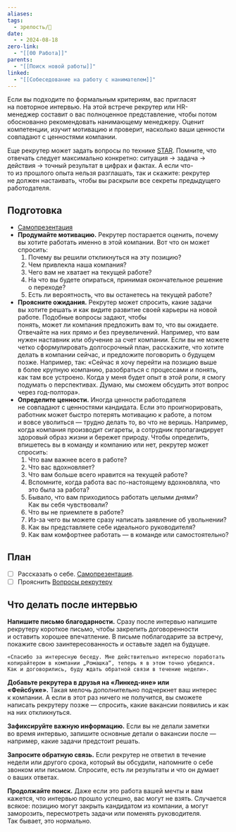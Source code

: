 ```yaml
---
aliases: 
tags:
  - зрелость/🌱
date:
  - - 2024-08-18
zero-link:
  - "[[00 Работа]]"
parents:
  - "[[Поиск новой работы]]"
linked:
  - "[[Собеседование на работу с нанимателем]]"
---
```

Если вы подходите по формальным критериям, вас пригласят на повторное интервью. На этой встрече рекрутер или HR-менеджер составит о вас полноценное представление, чтобы потом обоснованно рекомендовать нанимающему менеджеру. Оценит компетенции, изучит мотивацию и проверит, насколько ваши ценности совпадают с ценностями компании.

Еще рекрутер может задать вопросы по технике [STAR](Система%20STAR.md). Помните, что отвечать следует максимально конкретно: ситуация → задача → действия → точный результат в цифрах и фактах. А если что-то из прошлого опыта нельзя разглашать, так и скажите: рекрутер не должен настаивать, чтобы вы раскрыли все секреты предыдущего работодателя.

## Подготовка
- [Самопрезентация](Самопрезентация.md)
- **Продумайте мотивацию.** Рекрутер постарается оценить, почему вы хотите работать именно в этой компании. Вот что он может спросить:
	1. Почему вы решили откликнуться на эту позицию?
	2. Чем привлекла наша компания?
	3. Чего вам не хватает на текущей работе?
	4. На что вы будете опираться, принимая окончательное решение о переходе?
	5. Есть ли вероятность, что вы останетесь на текущей работе?
-  **Проясните ожидания.** Рекрутер может спросить, какие задачи вы хотите решать и как видите развитие своей карьеры на новой работе. Подобные вопросы задают, чтобы понять, может ли компания предложить вам то, что вы ожидаете. Отвечайте на них прямо и без преувеличений. Например, что вам нужен наставник или обучение за счет компании. Если вы не можете четко сформулировать долгосрочный план, расскажите, что хотите делать в компании сейчас, и предложите поговорить о будущем позже. Например, так: «Сейчас я хочу перейти на позицию выше в более крупную компанию, разобраться с процессами и понять, как там все устроено. Когда у меня будет опыт в этой роли, я смогу подумать о перспективах. Думаю, мы сможем обсудить этот вопрос через год-полтора».
- **Определите ценности.** Иногда ценности работодателя не совпадают с ценностями кандидата. Если это проигнорировать, работник может быстро потерять мотивацию к работе, а потом и вовсе уволиться — трудно делать то, во что не веришь. Например, когда компания производит сигареты, а сотрудник пропагандирует здоровый образ жизни и бережет природу. Чтобы определить, впишетесь вы в команду и компанию или нет, рекрутер может спросить:
	1. Что вам важнее всего в работе?
	2. Что вас вдохновляет?
	3. Что вам больше всего нравится на текущей работе?
	4. Вспомните, когда работа вас по-настоящему вдохновляла, что это была за работа?
	5. Бывало, что вам приходилось работать целыми днями? Как вы себя чувствовали?
	6. Что вы не приемлете в работе?
	7. Из-за чего вы можете сразу написать заявление об увольнении?
	8. Как вы представляете себе идеального руководителя?
	9. Как вам комфортнее работать — в команде или самостоятельно?

## План
- [ ] Рассказать о себе. [Самопрезентация](Самопрезентация.md).
- [ ] Прояснить [Вопросы рекрутеру](Вопросы%20работодателю.md#Вопросы%20рекрутеру)
## Что делать после интервью
**Напишите письмо благодарности.** Сразу после интервью напишите рекрутеру короткое письмо, чтобы закрепить договоренности и оставить хорошее впечатление. В письме поблагодарите за встречу, покажите свою заинтересованность и оставьте задел на будущее.

```
«Спасибо за интересную беседу. Мне действительно интересно поработать копирайтером в компании „Ромашка“, теперь я в этом точно убедился. Как и договорились, буду ждать обратной связи в течение недели».
```

**Добавьте рекрутера в друзья на «Линкед-ине» или «Фейсбуке».** Такая мелочь дополнительно подчеркнет ваш интерес к компании. А если в этот раз ничего не получится, вы сможете написать рекрутеру позже — спросить, какие вакансии появились и как на них откликнуться.

**Зафиксируйте важную информацию.** Если вы не делали заметки во время интервью, запишите основные детали о вакансии после — например, какие задачи предстоит решать.

**Запросите обратную связь.** Если рекрутер не ответил в течение недели или другого срока, который вы обсудили, напомните о себе звонком или письмом. Спросите, есть ли результаты и что он думает о ваших ответах.

**Продолжайте поиск.** Даже если это работа вашей мечты и вам кажется, что интервью прошло успешно, вас могут не взять. Случается всякое: позицию могут закрыть кандидатом из компании, а могут заморозить, пересмотреть задачи или поменять руководителя. Так бывает, это нормально.